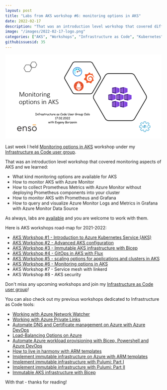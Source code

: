 ```yaml
---
layout: post
title: "Labs from AKS workshop #6: monitoring options in AKS"
date: 2022-02-17
description: "That was an introduction level workshop that covered different monitoring options available for AKS."
image: "/images/2022-02-17-logo.png"
categories: ["AKS", "Workshops", "Infrastructure as Code", "Kubernetes", "Prometheus", "Grafana", "Azure Monitor"]
githubissuesid: 35
---
```


![logo](/images/2022-02-17-logo.png)

Last week I held [Monitoring options in AKS](https://www.meetup.com/Infrastructure-As-Code-User-Group-Oslo/events/283137161/) workshop under my [Infrastructure as Code user group](https://www.meetup.com/Infrastructure-As-Code-User-Group-Oslo).

That was an introduction level workshop that covered monitoring aspects of AKS and we learned:

* What kind monitoring options are available for AKS
* How to monitor AKS with Azure Monitor
* How to collect Prometheus Metrics with Azure Monitor without deploying Prometheus components into your cluster
* How to monitor AKS with Prometheus and Grafana
* How to query and visualize Azure Monitor Logs and Metrics in Grafana with Azure Monitor Data Source

As always, labs are [available](https://github.com/evgenyb/aks-workshops/tree/main/06-monitoring-options-in-aks) and you are welcome to work with them.

Here is AKS workshops road-map for 2021-2022:

* [AKS Workshop #1 - Introduction to Azure Kubernetes Service (AKS)](https://borzenin.com/azure-kubernetes-service-aks-workshop-1-labs/)
* [AKS Workshop #2 - Advanced AKS configuration](https://borzenin.com/azure-kubernetes-service-aks-workshop-2-labs/)
* [AKS Workshop #3 - Immutable AKS infrastructure with Bicep](https://borzenin.com/azure-kubernetes-service-aks-workshop-3-labs/)
* [AKS Workshop #4 - GitOps in AKS with Flux](https://borzenin.com/azure-kubernetes-service-aks-workshop-4-labs/)
* [AKS Workshop #5 - scaling options for applications and clusters in AKS](https://borzenin.com/azure-kubernetes-service-aks-workshop-5-labs/)
* [AKS Workshop #6 - Monitoring options in AKS](https://borzenin.com/azure-aks-workshop-6-monitoring-options-aks-labs/)
* AKS Workshop #7 - Service mesh with linkerd
* AKS Workshop #8 - AKS security

Don't miss any upcoming workshops and join my [Infrastructure as Code user group](https://www.meetup.com/Infrastructure-As-Code-User-Group-Oslo)!

You can also check out my previous workshops dedicated to Infrastructure as Code tools:

- [Working with Azure Network Watcher](https://borzenin.com/working-with-network-watcher/)
- [Working with Azure Private Links](https://borzenin.com/working-with-private-links-workshop-labs/)
- [Automate DNS and Certificate management on Azure with Azure DevOps](https://borzenin.com/dns-and-ssl-management-on-azure-with-ado-workshop-labs/)
- [Load-Balancing Options on Azure](https://borzenin.com/azure-load-balancing-options-workshop-labs/)
- [Automate Azure workload provisioning with Bicep, Powershell and Azure DevOps](https://borzenin.com/iac-with-azure-devops-workshop-labs/)
- [How to live in harmony with ARM templates](https://borzenin.com/iac-ws1-labs/)
- [Implement immutable infrastructure on Azure with ARM templates](https://borzenin.com/iac-ws2-labs/)
- [Implement immutable infrastructure with Pulumi: Part I](https://borzenin.com/iac-ws3-labs/)
- [Implement immutable infrastructure with Pulumi: Part II](https://borzenin.com/iac-ws4-labs/)
- [Immutable AKS infrastructure with Bicep](https://borzenin.com/azure-kubernetes-service-aks-workshop-3-labs/)

With that - thanks for reading!
